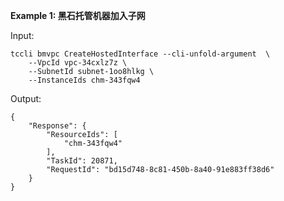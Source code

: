 **Example 1: 黑石托管机器加入子网**



Input: 

```
tccli bmvpc CreateHostedInterface --cli-unfold-argument  \
    --VpcId vpc-34cxlz7z \
    --SubnetId subnet-1oo8hlkg \
    --InstanceIds chm-343fqw4
```

Output: 
```
{
    "Response": {
        "ResourceIds": [
            "chm-343fqw4"
        ],
        "TaskId": 20871,
        "RequestId": "bd15d748-8c81-450b-8a40-91e883ff38d6"
    }
}
```

